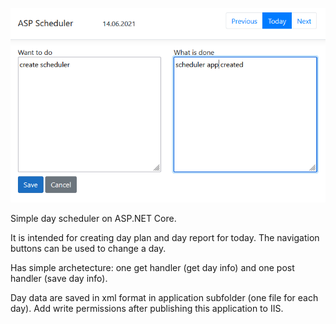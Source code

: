 ![scheduler](scheduler.png)

Simple day scheduler on ASP.NET Core.

It is intended for creating day plan and day report for today. The navigation buttons can be used to change a day.

Has simple archetecture: one get handler (get day info) and one post handler (save day info).

Day data are saved in xml format in application subfolder (one file for each day). Add write permissions after publishing this application to IIS. 
